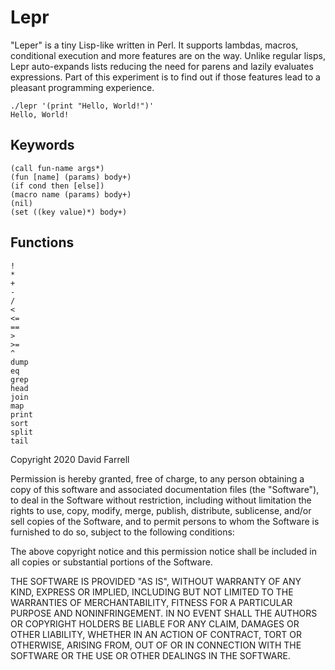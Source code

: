 Lepr
====
"Leper" is a tiny Lisp-like written in Perl. It supports lambdas, macros, conditional execution and more features are on the way. Unlike regular lisps, Lepr auto-expands lists reducing the need for parens and lazily evaluates expressions. Part of this experiment is to find out if those features lead to a pleasant programming experience.

    ./lepr '(print "Hello, World!")'
    Hello, World!

Keywords
--------
    (call fun-name args*)
    (fun [name] (params) body+)
    (if cond then [else])
    (macro name (params) body+)
    (nil)
    (set ((key value)*) body+)

Functions
---------
    !
    *
    +
    -
    /
    <
    <=
    ==
    >
    >=
    ^
    dump
    eq
    grep
    head
    join
    map
    print
    sort
    split
    tail

Copyright 2020 David Farrell

Permission is hereby granted, free of charge, to any person obtaining a copy of this software and associated documentation files (the "Software"), to deal in the Software without restriction, including without limitation the rights to use, copy, modify, merge, publish, distribute, sublicense, and/or sell copies of the Software, and to permit persons to whom the Software is furnished to do so, subject to the following conditions:

The above copyright notice and this permission notice shall be included in all copies or substantial portions of the Software.

THE SOFTWARE IS PROVIDED "AS IS", WITHOUT WARRANTY OF ANY KIND, EXPRESS OR IMPLIED, INCLUDING BUT NOT LIMITED TO THE WARRANTIES OF MERCHANTABILITY, FITNESS FOR A PARTICULAR PURPOSE AND NONINFRINGEMENT. IN NO EVENT SHALL THE AUTHORS OR COPYRIGHT HOLDERS BE LIABLE FOR ANY CLAIM, DAMAGES OR OTHER LIABILITY, WHETHER IN AN ACTION OF CONTRACT, TORT OR OTHERWISE, ARISING FROM, OUT OF OR IN CONNECTION WITH THE SOFTWARE OR THE USE OR OTHER DEALINGS IN THE SOFTWARE.
